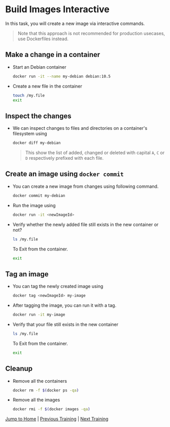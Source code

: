 # Build Images Interactive

In this task, you will create a new image via interactive commands. 
>Note that this approach is not recommended for production usecases, use Dockerfiles instead.

## Make a change in a container

* Start an Debian container
  ```bash
  docker run -it --name my-debian debian:10.5
  ```

* Create a new file in the container
  ```bash
  touch /my.file
  exit
  ```

## Inspect the changes

* We can inspect changes to files and directories on a container's filesystem using 
  ```bash
  docker diff my-debian 
  ```
  >This show the list of added, changed or deleted with capital `A`, `C` or `D` respectively prefixed with each file. 

## Create an image using `docker commit`
* You can create a new image from changes using following command.
  ```bash
  docker commit my-debian
  ```

* Run the image using 
  ```bash
  docker run -it <newImageId>
  ```

* Verify whether the newly added file still exists in the new container or not?
  ```bash
  ls /my.file
  ```
  To Exit from the container.
  ```bash
  exit
  ```


## Tag an image
* You can tag the newly created image using 
  ```bash
  docker tag <newImageId> my-image
  ```

* After tagging the image, you can run it with a tag.
  ```bash
  docker run -it my-image
  ```

* Verify that your file still exists in the new container
  ```bash
  ls /my.file
  ```
  To Exit from the container.
  ```bash
  exit
  ```

## Cleanup
* Remove all the containers
  ```bash
  docker rm -f $(docker ps -qa)
  ```

* Remove all the images
  ```bash
  docker rmi -f $(docker images -qa)
  ```

[Jump to Home](../README.md) | [Previous Training](../05_layers/README.md) | [Next Training](../07_dockerfile/README.md)